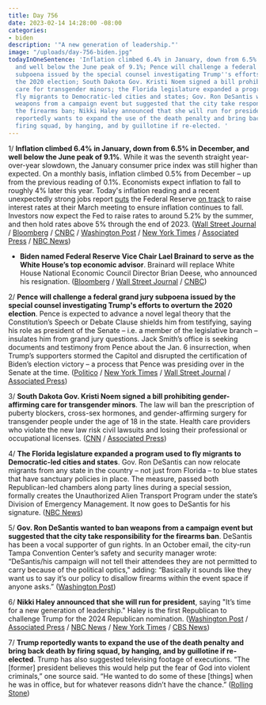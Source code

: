 ```yaml
---
title: Day 756
date: 2023-02-14 14:28:00 -08:00
categories:
- biden
description: '"A new generation of leadership."'
image: "/uploads/day-756-biden.jpg"
todayInOneSentence: 'Inflation climbed 6.4% in January, down from 6.5% in December,
  and well below the June peak of 9.1%; Pence will challenge a federal grand jury
  subpoena issued by the special counsel investigating Trump''s efforts to overturn
  the 2020 election; South Dakota Gov. Kristi Noem signed a bill prohibiting gender-affirming
  care for transgender minors; the Florida legislature expanded a program used to
  fly migrants to Democratic-led cities and states; Gov. Ron DeSantis wanted to ban
  weapons from a campaign event but suggested that the city take responsibility for
  the firearms ban; Nikki Haley announced that she will run for president; and Trump
  reportedly wants to expand the use of the death penalty and bring back death by
  firing squad, by hanging, and by guillotine if re-elected. '
---
```


1/ **Inflation climbed 6.4% in January, down from 6.5% in December, and well below the June peak of 9.1%**. While it was the seventh straight year-over-year slowdown, the January consumer price index was still higher than expected. On a monthly basis, inflation climbed 0.5% from December – up from the previous reading of 0.1%. Economists expect inflation to fall to roughly 4% later this year. Today's inflation reading and a recent unexpectedly strong jobs report [puts](https://www.bloomberg.com/news/articles/2023-02-14/fed-officials-float-even-higher-rates-after-brisk-inflation-data?sref=MIBMEEoj) the Federal Reserve [on track](https://www.wsj.com/articles/inflation-report-keeps-fed-on-track-to-continue-rate-increases-db104ca0) to raise interest rates at their March meeting to ensure inflation continues to fall. Investors now expect the Fed to raise rates to around 5.2% by the summer, and then hold rates above 5% through the end of 2023. ([Wall Street Journal](https://www.wsj.com/articles/us-inflation-january-2023-consumer-price-index-f080e30b) / [Bloomberg](https://www.bloomberg.com/news/articles/2023-02-14/inflation-digs-in-at-start-of-2023-points-to-longer-fed-fight?srnd=premium&sref=MIBMEEoj) / [CNBC](https://www.cnbc.com/2023/02/14/consumer-price-index-january-2023-.html) / [Washington Post](https://www.washingtonpost.com/business/2023/02/14/inflation-easing-cpi-january/) / [New York Times](https://www.nytimes.com/live/2023/02/14/business/january-cpi-inflation-report) / [Associated Press](https://apnews.com/article/us-january-jobs-report-f53c7dc42f996cfa96c80c9128de2831) / [NBC News](https://www.nbcnews.com/business/economy/interest-rate-hike-federal-reserve-how-much-february-2023-rcna68267))

* **Biden named Federal Reserve Vice Chair Lael Brainard to serve as the White House’s top economic advisor**. Brainard will replace White House National Economic Council Director Brian Deese, who announced his resignation. ([Bloomberg](https://www.bloomberg.com/news/articles/2023-02-14/biden-names-brainard-as-top-economic-aide-creating-fed-vacancy?sref=MIBMEEoj) / [Wall Street Journal](https://www.wsj.com/articles/lael-brainard-set-to-lead-white-house-national-economic-council-e0cc6e5a?mod=hp_lead_pos2) / [CNBC](https://www.cnbc.com/2023/02/14/biden-to-name-feds-lael-brainard-as-top-economic-advisor-source-says.html))

2/ **Pence will challenge a federal grand jury subpoena issued by the special counsel investigating Trump's efforts to overturn the 2020 election**. Pence is expected to advance a novel legal theory that the Constitution’s Speech or Debate Clause shields him from testifying, saying his role as president of the Senate – i.e. a member of the legislative branch – insulates him from grand jury questions. Jack Smith’s office is seeking documents and testimony from Pence about the Jan. 6 insurrection, when Trump’s supporters stormed the Capitol and disrupted the certification of Biden’s election victory – a process that Pence was presiding over in the Senate at the time. ([Politico](https://www.politico.com/news/2023/02/14/pence-subpoena-trump-election-00082637) / [New York Times](https://www.nytimes.com/2023/02/14/us/politics/mike-pence-subpoena-jan-6.html) / [Wall Street Journal](https://www.wsj.com/articles/mike-pence-plans-to-fight-subpoena-from-special-counsel-in-jan-6-probe-59bb5c?mod=hp_lead_pos6) / [Associated Press](https://apnews.com/article/mike-pence-subpoena-trump-special-counsel-3d91f095101d4eca30c22582341f8422))

3/ **South Dakota Gov. Kristi Noem signed a bill prohibiting gender-affirming care for transgender minors**. The law will ban the prescription of puberty blockers, cross-sex hormones, and gender-affirming surgery for transgender people under the age of 18 in the state. Health care providers who violate the new law risk civil lawsuits and losing their professional or occupational licenses. ([CNN](https://www.cnn.com/2023/02/13/politics/south-dakota-kristi-noem-transgender-minors/index.html) / [Associated Press](https://apnews.com/article/sd-state-wire-kristi-noem-health-south-dakota-gender-2b6ba634acc1f17f6ab9ade36fc1ae96))

4/ **The Florida legislature expanded a program used to fly migrants to Democratic-led cities and states**. Gov. Ron DeSantis can now relocate migrants from any state in the country – not just from Florida – to blue states that have sanctuary policies in place. The measure, passed both Republican-led chambers along party lines during a special session, formally creates the Unauthorized Alien Transport Program under the state’s Division of Emergency Management. It now goes to DeSantis for his signature. ([NBC News](https://www.nbcnews.com/politics/politics-news/florida-legislature-expands-ron-desantis-program-fly-migrants-blue-sta-rcna69747))

5/ **Gov. Ron DeSantis wanted to ban weapons from a campaign event but suggested that the city take responsibility for the firearms ban**. DeSantis has been a vocal supporter of gun rights. In an October email, the city-run Tampa Convention Center’s safety and security manager wrote: “DeSantis/his campaign will not tell their attendees they are not permitted to carry because of the political optics," adding: “Basically it sounds like they want us to say it’s our policy to disallow firearms within the event space if anyone asks.” ([Washington Post](https://www.washingtonpost.com/politics/2023/02/10/desantis-campaign-emails-gun-free-event/))

6/ **Nikki Haley announced that she will run for president**, saying "It’s time for a new generation of leadership." Haley is the first Republican to challenge Trump for the 2024 Republican nomination. ([Washington Post](https://www.washingtonpost.com/politics/2023/02/14/nikki-haley-president-campaign-2024/) / [Associated Press](https://apnews.com/article/nikki-haley-running-for-president-f28052019e8ac3846cd125b3d9614d4f) / [NBC News](https://www.nbcnews.com/politics/2024-election/nikki-haley-announces-2024-presidential-campaign-rcna70541) / [New York Times](https://www.nytimes.com/2023/02/14/us/politics/nikki-haley-president-trump.html) / [CBS News](https://www.cbsnews.com/news/nikki-haley-announces-presidential-bid/))

7/ **Trump reportedly wants to expand the use of the death penalty and bring back death by firing squad, by hanging, and by guillotine if re-elected**. Trump has also suggested televising footage of executions. “The \[former\] president believes this would help put the fear of God into violent criminals,” one source said. “He wanted to do some of these \[things\] when he was in office, but for whatever reasons didn’t have the chance.” ([Rolling Stone](https://www.rollingstone.com/politics/politics-news/trump-death-penalty-firing-squad-executions-1234679447/))